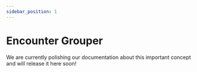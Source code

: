 ```yaml
---
sidebar_position: 1
---
```


# Encounter Grouper
We are currently polishing our documentation about this important concept and will release it here soon!